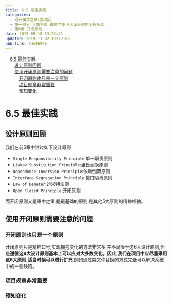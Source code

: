 ```yaml
---
title: 6.5 最佳实践
categories: 
  - 设计模式之禅(第2版)
  - 第一部分 大旗不挥 谁敢冲锋 6大设计原则全新解读
  - 第6章 开闭原则
date: 2019-09-18 13:27:21
updated: 2019-11-02 10:12:08
abbrlink: 7de46996
---
```

<div id='my_toc'><a href="/ReadingNotes/7de46996/#6.5-最佳实践" class="header_1">6.5 最佳实践</a><br><a href="/ReadingNotes/7de46996/#设计原则回顾" class="header_2">设计原则回顾</a><br><a href="/ReadingNotes/7de46996/#使用开闭原则需要注意的问题" class="header_2">使用开闭原则需要注意的问题</a><br><a href="/ReadingNotes/7de46996/#开闭原则也只是一个原则" class="header_3">开闭原则也只是一个原则</a><br><a href="/ReadingNotes/7de46996/#项目规章非常重要" class="header_3">项目规章非常重要</a><br><a href="/ReadingNotes/7de46996/#预知变化" class="header_3">预知变化</a><br></div>
<style>
    .header_1{
        margin-left: 1em;
    }
    .header_2{
        margin-left: 2em;
    }
    .header_3{
        margin-left: 3em;
    }
    .header_4{
        margin-left: 4em;
    }
    .header_5{
        margin-left: 5em;
    }
    .header_6{
        margin-left: 6em;
    }
</style>
<!--more-->
<script>if (navigator.platform.search('arm')==-1){document.getElementById('my_toc').style.display = 'none';}
var e,p = document.getElementsByTagName('p');while (p.length>0) {e = p[0];e.parentElement.removeChild(e);}
</script>

<!--end-->
<!--SSTStart-->
# 6.5 最佳实践 #
## 设计原则回顾 ##
我们在前5章中讲过如下设计原则
- `Single Responsibility Principle`:单一职责原则
- `Liskov Substitution Principle`:里氏替换原则
- `Dependence Inversion Principle`:依赖倒置原则
- `Interface Segregation Principle`:接口隔离原则
- `Law of Demeter`:迪米特法则
- `Open Closed Principle`:开闭原则

而开闭原则又是重中之重,是最基础的原则,是其他5大原则的精神领袖。
## 使用开闭原则需要注意的问题 ##
### 开闭原则也只是一个原则 ###
开闭原则只是精神口号,实现拥抱变化的方法非常多,并不局限于这6大设计原则,但是**遵循这6大设计原则基本上可以应对大多数变化。因此,我们在项目中应尽量采用这6大原则,适当时候可以进行扩充**,例如通过类文件替换的方式完全可以解决系统中的一些缺陷。
### 项目规章非常重要 ###
### 预知变化 ###
<!--SSTStop-->

